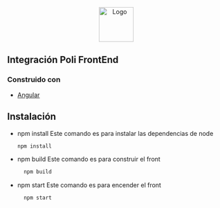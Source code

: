 <div align="center">
<img src="https://4.bp.blogspot.com/-mYqcTGN2WHI/WtvfU15uRzI/AAAAAAAAVEo/YIleYrMPD1wISugRHjB_KgQOGQ-_3ta-gCLcBGAs/s1600/politecnico-jaime-isaza-cadavid_4716001832.jpg" alt="Logo" width="80" height="80">
</div>

## Integración Poli FrontEnd

### Construido con

* [Angular](https://angular.io/)

## Instalación

* npm install
    Este comando es para instalar las dependencias de node
    ```sh
  npm install
    ```

* npm build
    Este comando es para construir el front
  ```sh
    npm build
  ```

* npm start
    Este comando es para encender el front
  ```sh
    npm start
  ```
